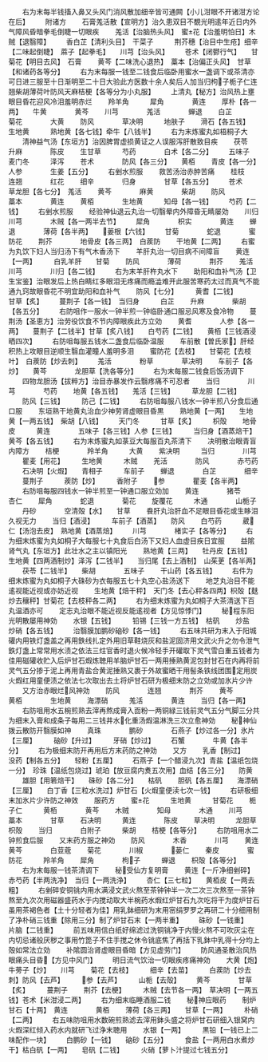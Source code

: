<!-- { "loadSidebar": true } -->
　　右为末每半钱搐入鼻又头风门消风散加细辛皆可通闗【小儿泔眼不开诸泔方论在后】
　　附诸方
　　石膏羗活散【宣明方】治久患双目不覩光明逺年近日内外气障风昏暗拳毛倒睫一切眼疾
　　羗活【治脑热头风】　蜜花【治羞明怕日】木贼【退翳障】
　　香白芷【清利头目】　干菜子　　　荆芥穗【治目中生疮】细辛【二味起倒睫】　蔴子【起拳毛】　　川芎【治头风】
　　苍术【闭鬰行气】　　甘菊花【明目去风】　石膏
　　黄芩【二味洗心退热】　藁本【治偏正头风】　甘草【和诸药各等分】
　　右为末每服一钱至二钱食后临卧用蜜水一盏调下或茶清亦可日进三服至十日渐明至二十日大验此方医数十余人矣后人加当归枸子栀子仁连翘柴胡薄荷叶防风天麻桔梗【各等分为小丸服】
　　上清丸【秘方】治风热上壅眼目昏花迎风冷泪羞明赤烂
　　羚羊角　　　犀角　　　　黄连
　　厚朴【各一两】　　牛黄　　　　黄芩
　　川芎　　　　羗活　　　　蝉退
　　白芷　　　　菊花　　　　大黄
　　防风　　　　草决明　　　地肤子
　　滑石【各五钱】　　生地黄　　　熟地黄【各七钱】牵牛【八钱半】
　　右为末炼蜜丸如梧桐子大
　　清神益气汤【东垣方】治因脾胃虚损黄证之人误服泻肝散致目疾
　　茯苓　　　　升麻　　　　陈皮
　　生甘草　　　芍药　　　　白术【各二分】
　　五味子　　　麦门冬　　　泽泻
　　苍术　　　　防风【各三分】　　黄栢
　　青皮【各一分】　　人参　　　　生姜【五分】
　　右剉水煎服
　　救苦汤治赤肿苦痛
　　桂枝　　　　连翘　　　　红花
　　细辛　　　　归身　　　　甘草【各五分】
　　苍术　　　　草龙胆【各七分】　羗活
　　黄芩　　　　麻黄　　　　柴胡
　　防风　　　　藁本　　　　黄连
　　黄栢　　　　生地黄　　　知母【各一钱】
　　芍药【二钱】
　　右剉水煎服
　　经验神仙退云丸治一切翳晕内外障昏无睛屡効
　　川归　　　　川芎　　　　木贼【各一两半去节】
　　犀角　　　　枳实　　　　黄连
　　蝉退　　　　薄荷【各半两】　　蒌根【六钱】
　　甘菊　　　　蛇退　　　　蜜防花
　　荆芥　　　　地骨皮【各三两】　白蒺防
　　干地黄【二两】
　　右蜜为丸饮下妇人当归汤下有气木香汤下
　　羊肝丸治一切目病不间障盲
　　黄连【一两】　　　白乳羊肝　　甘菊
　　防风　　　　薄荷　　　　荆芥
　　羗活　　　　川芎　　　　川归【各二钱】
　　右为末羊肝杵丸水下
　　助阳和血补气汤【卫生宝鉴】治眼发后上热白睛红多眼泪无疼痛而瘾澁难开此服苦寒药太过而真气不能通九窍故眼昏花不明宜助阳和血补气
　　防风【七分】　　　黄耆【二钱】　　　甘草【炙】
　　蔓荆子【各一钱】　当归身　　　白芷
　　升麻　　　　柴胡【各五分】
　　右防咀作一服水一钟半煎一钟临卧通口服忌风寒及食冷物
　　蔓荆汤【圣恵方】治劳役饮食不节内障眼疾此方立効
　　黄耆　　　　人参【各一两】　　蔓荆子【二钱半】甘草【炙八钱】　　白芍药【二钱】　　黄栢【三钱酒浸晒四次】
　　右防咀每服五钱水二盏食后临卧温服
　　车前散【曽氏家】肝经积热上攻眼目逆顺生翳血灌瞳人羞明多泪
　　蜜防花【去枝】　　甘菊花【去枝叶】　白蒺防【炒去刺】
　　羗活　　　　粉草　　　　草决明
　　车前子【各炒】　　黄芩　　　　龙胆草【洗各等分】
　　右为末每服二钱食后饭汤调下
　　四物龙胆汤【拔粹方】治目赤暴发作云翳疼痛不可忍者
　　当归　　　　川芎　　　　芍药
　　地黄【各五钱】　　羗活【三钱】　　　草龙胆【二钱】
　　防风【三钱】　　　防己【二钱】
　　右防咀每服八钱水一钟半煎八分食后通口服
　　东垣熟干地黄丸治血少神劳肾虚眼目昏黒
　　熟地黄【一两】　　生地黄【一两五钱】　柴胡【八钱】
　　天门冬　　　甘草【炙】　　　枳殻
　　地骨皮　　　黄连　　　　五味子【各三钱】人参【三钱】　　　当归身【酒蒸焙干】　黄芩【各五钱】
　　右为末炼蜜丸如菉豆大每服百丸茶清下
　　决明散治眼青盲内障方
　　桔梗　　　　羚羊角　　　大黄
　　紫决明　　　当归　　　　川芎
　　瞿麦【用花】　　　生地黄　　　木贼
　　羌活　　　　防风　　　　赤芍药
　　石决明【火煆】　　青相子　　　车前子
　　蝉退　　　　白芷　　　　细辛
　　蔓荆子　　　蒺防【炒】　　　香附子
　　参　　　　瞿麦【各半两】
　　右防咀每服四钱水一钟半煎至一钟通口服立効加
　　黄连　　　　猪苓　　　　杏仁
　　犀角　　　　蛇退　　　　菊花
　　旋覆花　　　木通　　　　山栀子
　　丹砂　　　　空清殻【水】　　甘草
　　飬肝丸治肝血不足眼目昏花或生眵泪久视无力
　　当归【酒浸】　　　车前子【酒蒸】　　防风
　　白芍药　　　葳仁【汤泡去皮】　熟地黄【酒蒸焙】
　　川芎　　　　楮实子【各等分】
　　右为细末炼蜜为丸如桐子大每服七十丸食后白汤下又妇人血虚目疾日宜服
　　益隂肾气丸【东垣方】此壮水之主以镇阳光
　　熟地黄【三两】　　牡丹皮【五钱】　　生地黄【四两酒制炒】泽泻【二钱半】　　当归尾【去上酒制】　山茱茰【各半两】
　　茯苓【二钱半】　　柴胡　　　　五味子
　　干山药【各五钱】
　　右件为细末炼蜜为丸如桐子大硃砂为衣每服五七十丸空心盐汤送下
　　地芝丸治目不能逺视能近视或亦妨近视
　　生地黄【焙干秤】　天门冬【去心秤各四两】枳殻【麸炒去穰秤】甘菊花【去枝秤各二两】
　　右为细末炼蜜为丸如桐子大茶清送下百丸温酒亦可
　　定志丸治眼不能近视反能逺视者【方见惊悸门】
　　秘程东阳光明散屡用神効
　　水银【五钱】　　　铅锡【三钱一方五钱】　枯矾
　　炒盐　　　　炒硝【各五钱】
　　治翳膜加鹏砂硇砂【各一钱】
　　右五味共研为末入于阳城礶内用铁灯盏盖之再用鉄线扎定外用旧草鞋烧灰和盐泥固济用文武火升之勿令泄气鉄灯盏上常常用水渍之依法三炷官香时退火候冷轻手开礶取下灵气雪白重五钱者为佳用磁礶收贮入后炉甘石煆炼聴用羊脑炉甘石一两用捶熟黄泥包封甘石在内再将前灵气五分掺于泥上再用青盐合黄泥捶熟又裹于外故蜜晒干用髻条铁线团围定用炭火煆红用童便渍之依法七次取出去土将炉甘石研为极细末防之立効或加氷片少许
　　又方治赤眼烂风神効
　　防风　　　　连翘　　　　荆芥
　　黄芩　　　　黄栢　　　　生地黄
　　海漂硝　　　羗活　　　　黄连
　　当归【各一两】
　　右防咀用水五椀煎熟去滓再熬成膏入靣粉一两铜緑三钱前灵气五分气脚三分共为细末入膏和成条子每用二三钱井水化重汤煆温淋洗三次立愈神効
　　秘神仙拨云散防开翳膜如神
　　真珠　　　　鹏砂　　　　石燕子【炒过各一分】氷片【三厘】　　　硇砂【升过】　　　牙硝【炒过】
　　石蟹　　　　牛黄【各半分】
　　右为极细末防开再用后方末药防之神効
　　又方
　　乳香【制过】　　　没药【制各五分】　　轻粉【五厘】
　　石燕子【一个醋浸九次】青盐【温纸包烧一分】　珍珠【温纸包烧过】琥珀【放豆腐内煑五次用】血结【各三分】　　防黄
　　雄胆【用箬焙干】　　硃砂【各二分】　　枯矾
　　胆矾【各五厘】　　海漂硝【三厘】　　白丁香【三粒水洗过】炉甘石【火煆童便渎七次一钱】
　　右研极细末加氷片少许防之神效
　　服药方
　　蜜花　　　生地黄　　　甘菊花
　　栀子仁　　　黄栢　　　　黄芩
　　木贼　　　　知母　　　　木通
　　川芎　　　　藁本　　　　甘草
　　石决明　　　黄连　　　　陈皮
　　草决明　　　龙胆草　　　枳殻
　　当归　　　　白附子　　　柴胡
　　桔梗【各等分】
　　右防咀用水二钟煎食后服
　　又末药方服之神効
　　防风　　　　木香　　　　川芎
　　黄连　　　　黄芩　　　　白荳蔲
　　菊花　　　　川椒　　　　蒌仁
　　秦皮　　　　蜜防花　　　羚羊角
　　犀角　　　　枸子　　　蝉退
　　枳殻【各等分】
　　右为末每服一钱茶清调下
　　秘受仙方复明膏
　　黄连【一斤净细剉碎】　赤芍药【半两洗净】　当归【一两洗浄】
　　杏仁【三七粒】　　黄栢皮【一两去粗】
　　右剉碎安铜铫内用水满浸文武火熬至茶钟钟半一次二次三次熬至一茶钟熬至九次次用磁器盛药水于内搅动取大半椀药水煆红炉甘石九次吃将干为度炉甘石虽用茶褐色者【土十分轻者为佳】用乳鉢细研为末用宻绢罗罗之再研二十分细用制了净朴硝三钱重【除用三分】制了炉甘石末【一两半重】
　　硃砂【一钱重】　　片脑【二钱重】
　　前五味用信白纸好绵滤过洗铜铫净于内慢火熬不可吹灰尘在内切忌诸般厌秽之事用竹箆子不住手搅之休令铫底焦了再括下乳鉢中乳得十分均上殻如常法立効
　　补隂圆治肾虚眼目昏暗【方见虚劳门】
　　防风通圣散治风热眼痛头目昏【方见中风门】
　　明日流气饮治一切眼疾疼痛神効
　　大黄【炮】　　　牛蒡子【炒】　　川芎
　　菊花【去枝】　　　细辛【去苗】　　　白蒺防【炒去刺】防风【去芦】　　　参【去芦】　　　山栀【去殻】
　　黄芩　　　　甘草【炙】　　　蔓荆子
　　荆芥【去梗】　　　木贼【去节各一两】　草决明【一两五钱】苍术【米泔浸二两】
　　右为细末临睡酒服二钱
　　秘神应眼药
　　制炉甘石【十两】　黄连　　　　黄栢
　　薄荷【各三两】　　甘草【一两】　　　朴硝【二两】
　　右五味防咀用水数碗煎熟滤去滓用鉢头盛之将炉甘石研细入银窝内火煆深红倾入药水内就研飞过浄末聴用
　　水银【一两】　　　黒铅【一钱已上二味配作一块】
　　白鹏砂【一钱】　　硇砂【五分】　　　食盐【一两用白水煮炒干】枯白矾【一两】　　皂矾【二钱】　　　火硝【萝卜汁提过七钱五分】
